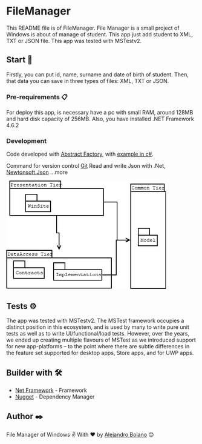# FileManager
This README file is of FileManager. 
File Manager is a small project of Windows is about of manage of student. This app just add student to XML, TXT or JSON file. 
This app was tested with MSTestv2. 

## Start 🚀

Firstly, you can put id, name, surname and date of birth of student. Then, that data you can save in three types of files: XML, TXT or JSON.

### Pre-requirements 📋

For deploy this app, is necessary have a pc with small RAM, around 128MB and hard disk capacity of 256MB. Also, you have installed .NET Framework 4.6.2

### Development

Code developed with [Abstract Factory](https://refactoring.guru/design-patterns/abstract-factory), with [example in c#](https://refactoring.guru/design-patterns/abstract-factory/csharp/example).

Command for version control [Git](https://www.git-scm.com/docs/git/1.7.7)
Read and write Json with .Net, [Newtonsoft.Json](https://www.luisllamas.es/crear-y-leer-ficheros-json-facilmente-en-c-con-jsonnet/)
...more

![Class Diagram](https://github.com/alejandrobolano/FileManager/blob/master/UML-Package%20Diagram.png)

## Tests ⚙️

The app was tested with MSTestv2.
The MSTest framework occupies a distinct position in this ecosystem, and is used by many to write pure unit tests as well as to write UI/functional/load tests. However, over the years, we ended up creating multiple flavours of MSTest as we introduced support for new app-platforms – to the point where there are subtle differences in the feature set supported for desktop apps, Store apps, and for UWP apps.

## Builder with 🛠️

* [Net Framework](https://dotnet.microsoft.com/download/dotnet-framework) - Framework
* [Nugget](https://www.nuget.org/) - Dependency Manager

## Author ✒️

File Manager of Windows ✌
With ❤️ by [Alejandro Bolano](https://github.com/alejandrobolano) 😊
